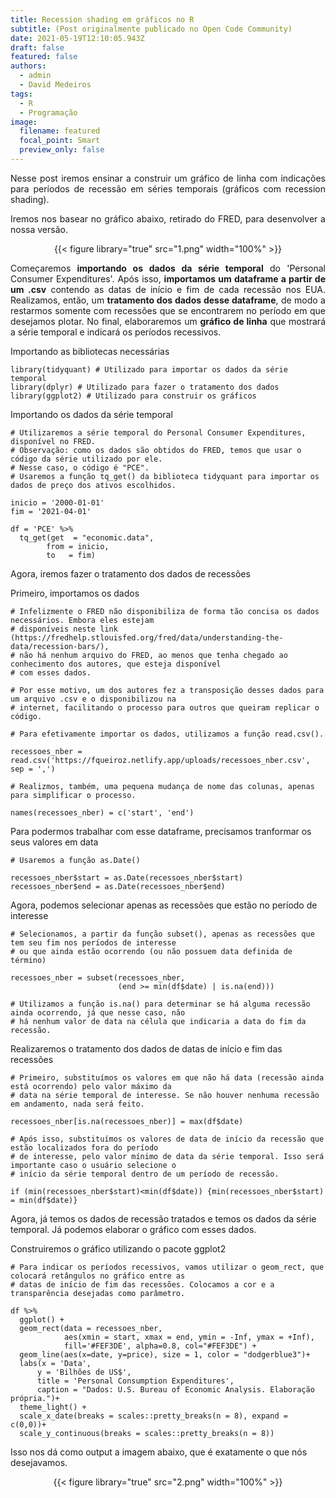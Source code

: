 ```yaml
---
title: Recession shading em gráficos no R
subtitle: (Post originalmente publicado no Open Code Community)
date: 2021-05-19T12:10:05.943Z
draft: false
featured: false
authors:
  - admin
  - David Medeiros
tags:
  - R
  - Programação
image:
  filename: featured
  focal_point: Smart
  preview_only: false
---
```

<div align="justify">

Nesse post iremos ensinar a construir um gráfico de linha com indicações para períodos de recessão em séries temporais (gráficos com recession shading). 

Iremos nos basear no gráfico abaixo, retirado do FRED, para desenvolver a nossa versão.

</div>
<div align="center">
{{< figure library="true" src="1.png" width="100%" >}}
</div>
<div align="justify">

Começaremos **importando os dados da série temporal** do 'Personal Consumer Expenditures'. Após isso, **importamos um dataframe a partir de um .csv** contendo as datas de início e fim de cada recessão nos EUA. Realizamos, então, um **tratamento dos dados desse dataframe**, de modo a restarmos somente com recessões que se encontrarem no período em que desejamos plotar. No final, elaboraremos um **gráfico de linha** que mostrará a série temporal e indicará os períodos recessivos.

</div>
Importando as bibliotecas necessárias

    library(tidyquant) # Utilizado para importar os dados da série temporal
    library(dplyr) # Utilizado para fazer o tratamento dos dados
    library(ggplot2) # Utilizado para construir os gráficos

Importando os dados da série temporal


    # Utilizaremos a série temporal do Personal Consumer Expenditures, disponível no FRED. 
    # Observação: como os dados são obtidos do FRED, temos que usar o código da série utilizado por ele. 
    # Nesse caso, o código é "PCE".
    # Usaremos a função tq_get() da biblioteca tidyquant para importar os dados de preço dos ativos escolhidos.

    inicio = '2000-01-01'
    fim = '2021-04-01'

    df = 'PCE' %>%
      tq_get(get  = "economic.data",
            from = inicio,
            to   = fim)

Agora, iremos fazer o tratamento dos dados de recessões

Primeiro, importamos os dados


    # Infelizmente o FRED não disponibiliza de forma tão concisa os dados necessários. Embora eles estejam 
    # disponíveis neste link (https://fredhelp.stlouisfed.org/fred/data/understanding-the-data/recession-bars/),
    # não há nenhum arquivo do FRED, ao menos que tenha chegado ao conhecimento dos autores, que esteja disponível 
    # com esses dados.

    # Por esse motivo, um dos autores fez a transposição desses dados para um arquivo .csv e o disponibilizou na 
    # internet, facilitando o processo para outros que queiram replicar o código.

    # Para efetivamente importar os dados, utilizamos a função read.csv().

    recessoes_nber = read.csv('https://fqueiroz.netlify.app/uploads/recessoes_nber.csv', sep = ',')

    # Realizmos, também, uma pequena mudança de nome das colunas, apenas para simplificar o processo.

    names(recessoes_nber) = c('start', 'end') 

Para podermos trabalhar com esse dataframe, precisamos tranformar os seus valores em data

    # Usaremos a função as.Date()

    recessoes_nber$start = as.Date(recessoes_nber$start)
    recessoes_nber$end = as.Date(recessoes_nber$end)

Agora, podemos selecionar apenas as recessões que estão no período de interesse

    # Selecionamos, a partir da função subset(), apenas as recessões que tem seu fim nos períodos de interesse 
    # ou que ainda estão ocorrendo (ou não possuem data definida de término)

    recessoes_nber = subset(recessoes_nber, 
                            (end >= min(df$date) | is.na(end)))

    # Utilizamos a função is.na() para determinar se há alguma recessão ainda ocorrendo, já que nesse caso, não 
    # há nenhum valor de data na célula que indicaria a data do fim da recessão.

Realizaremos o tratamento dos dados de datas de início e fim das recessões

    # Primeiro, substituímos os valores em que não há data (recessão ainda está ocorrendo) pelo valor máximo da 
    # data na série temporal de interesse. Se não houver nenhuma recessão em andamento, nada será feito.

    recessoes_nber[is.na(recessoes_nber)] = max(df$date)

    # Após isso, substituímos os valores de data de início da recessão que estão localizados fora do período 
    # de interesse, pelo valor mínimo de data da série temporal. Isso será importante caso o usuário selecione o 
    # início da série temporal dentro de um período de recessão. 

    if (min(recessoes_nber$start)<min(df$date)) {min(recessoes_nber$start) = min(df$date)}

Agora, já temos os dados de recessão tratados e temos os dados da série temporal. Já podemos elaborar o gráfico com esses dados.

Construiremos o gráfico utilizando o pacote ggplot2

    # Para indicar os períodos recessivos, vamos utilizar o geom_rect, que colocará retângulos no gráfico entre as
    # datas de início de fim das recessões. Colocamos a cor e a transparência desejadas como parâmetro.

    df %>%
      ggplot() +
      geom_rect(data = recessoes_nber, 
                aes(xmin = start, xmax = end, ymin = -Inf, ymax = +Inf), 
                fill='#FEF3DE', alpha=0.8, col="#FEF3DE") +
      geom_line(aes(x=date, y=price), size = 1, color = "dodgerblue3")+
      labs(x = 'Data',
          y = 'Bilhões de US$',
          title = 'Personal Consumption Expenditures',
          caption = "Dados: U.S. Bureau of Economic Analysis. Elaboração própria.")+
      theme_light() +
      scale_x_date(breaks = scales::pretty_breaks(n = 8), expand = c(0,0))+
      scale_y_continuous(breaks = scales::pretty_breaks(n = 8))    

Isso nos dá como output a imagem abaixo, que é exatamente o que nós desejavamos.

<div align="center">
{{< figure library="true" src="2.png" width="100%" >}}
</div>
